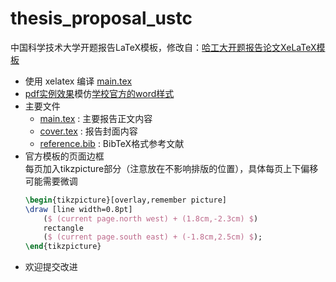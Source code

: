 # thesis_proposal_ustc
中国科学技术大学开题报告LaTeX模板，修改自：[哈工大开题报告论文XeLaTeX模板](https://github.com/dustincys/PlutoThesisProposal)
- 使用 xelatex 编译 [main.tex](main.tex)
- [pdf实例效果](pdf/效果实例.pdf)模仿[学校官方的word样式](pdf/35.doc)
- 主要文件
    - [main.tex](main.tex) : 主要报告正文内容
    - [cover.tex](cover.tex) : 报告封面内容
    - [reference.bib](reference.bib) : BibTeX格式参考文献
- 官方模板的页面边框  
    每页加入tikzpicture部分（注意放在不影响排版的位置），具体每页上下偏移可能需要微调
    ```tex
    \begin{tikzpicture}[overlay,remember picture]
    \draw [line width=0.8pt]
        ($ (current page.north west) + (1.8cm,-2.3cm) $)
        rectangle
        ($ (current page.south east) + (-1.8cm,2.5cm) $);
    \end{tikzpicture}
    ```
- 欢迎提交改进